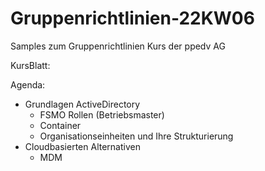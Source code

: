 # Gruppenrichtlinien-22KW06
Samples zum Gruppenrichtlinien Kurs der ppedv AG

KursBlatt:

Agenda:
- Grundlagen ActiveDirectory
  - FSMO Rollen (Betriebsmaster)
  - Container
  - Organisationseinheiten und Ihre Strukturierung
- Cloudbasierten Alternativen
  - MDM   